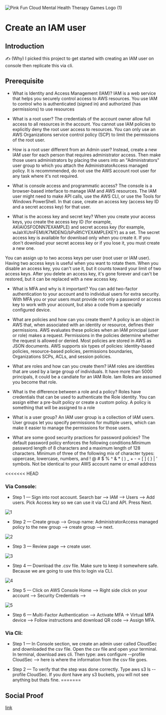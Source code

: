 ![Pink Fun Cloud Mental Health Therapy Games Logo (1)](https://user-images.githubusercontent.com/41940176/147340937-89bd90d7-5096-40fe-943b-7bdc8551930a.gif)
# Create an IAM user

## Introduction

✍️ (Why) I picked this project to get started with creating an IAM user on console then replicate this via cli. 

## Prerequisite
- What is Identity and Access Management (IAM)? IAM is a web service that helps you securely control access to AWS resources. You use IAM to control who is authenticated (signed in) and authorized (has permissions) to use resources

- What is a root user? The credentials of the account owner allow full access to all resources in the account. You cannot use IAM policies to explicitly deny the root user access to resources. You can only use an AWS Organizations service control policy (SCP) to limit the permissions of the root user.

- How is a root user different from an Admin user? Instead, create a new IAM user for each person that requires administrator access. Then make those users administrators by placing the users into an "Administrators" user group to which you attach the AdministratorAccess managed policy. It is recommmended, do not use the AWS account root user for any task where it's not required.

- What is console access and programmatic access? The console is a browser-based interface to manage IAM and AWS resources. The IAM user might need to make API calls, use the AWS CLI, or use the Tools for Windows PowerShell. In that case, create an access key (access key ID and a secret access key) for that user.

- What is the access key and secret key? When you create your access keys, you create the access key ID (for example, AKIAIOSFODNN7EXAMPLE) and secret access key (for example, wJalrXUtnFEMI/K7MDENG/bPxRfiCYEXAMPLEKEY) as a set. The secret access key is available for download only when you create it. If you don't download your secret access key or if you lose it, you must create a new one.

You can assign up to two access keys per user (root user or IAM user). Having two access keys is useful when you want to rotate them. When you disable an access key, you can't use it, but it counts toward your limit of two access keys. After you delete an access key, it's gone forever and can't be restored, but it can be replaced with a new access key.

- What is MFA and why is it important? You can add two-factor authentication to your account and to individual users for extra security. With MFA you or your users must provide not only a password or access key to work with your account, but also a code from a specially configured device.

- What are policies and how can you create them? A policy is an object in AWS that, when associated with an identity or resource, defines their permissions. AWS evaluates these policies when an IAM principal (user or role) makes a request. Permissions in the policies determine whether the request is allowed or denied. Most policies are stored in AWS as JSON documents. AWS supports six types of policies: identity-based policies, resource-based policies, permissions boundaries, Organizations SCPs, ACLs, and session policies.

- What are roles and how can you create them? IAM roles are identities that are used by a large group of individuals. It have more than 5000 principals, it could be a candiate for an IAM Role. Iam Roles are assumed you become that role. 

- What is the difference between a role and a policy? Roles have credentials that can be used to authenticate the Role identity. You can assign either a pre-built policy or create a custom policy. A policy is something that will be assigned to a role

- What is a user group? An IAM user group is a collection of IAM users. User groups let you specify permissions for multiple users, which can make it easier to manage the permissions for those users.

- What are some good security practices for password policies? The default password policy enforces the following conditions:Minimum password length of 8 characters and a maximum length of 128 characters. Minimum of three of the following mix of character types: uppercase, lowercase, numbers, and ! @ # $ % ^ & * ( ) _ + - = [ ] { } | ' symbols. Not be identical to your AWS account name or email address


<<<<<<< HEAD
### Via Console:
- Step 1 — Sign into root account. Search bar --> IAM --> Users --> Add users. Pick Access key so we can use it via CLI and API. Press Next.

![1](https://user-images.githubusercontent.com/41940176/147333276-03b1bba6-b7e6-4e5e-8bf9-d4c9d648c31b.png)

- Step 2 — Create group --> Group name: AdministratorAccess managed policy to the new group --> create group --> next.

![2](https://user-images.githubusercontent.com/41940176/147333278-87a2b81a-9c6c-4f7f-9e3d-f5dd2887b5d0.png)

- Step 3 — Review page --> create user. 

![3](https://user-images.githubusercontent.com/41940176/147333280-fe1afd5c-b237-4cbf-84cd-c944c3161b21.png)

- Step 4 — Download the .csv file. Make sure to keep it somewhere safe. Because we are going to use this to login via CLI.

![4](https://user-images.githubusercontent.com/41940176/147333282-0d0c8175-3441-4067-a3f3-4e864286fd28.png)

- Step 5 — Click on AWS Console Home --> Right side click on your account --> Security Credentials --> 

![5](https://user-images.githubusercontent.com/41940176/147334437-5a63a339-b510-400c-b565-6dac03107644.png)

- Step 6 — Multi-Factor Authentication --> Activate MFA -> Virtual MFA device --> Follow instructions and download QR code --> Assign MFA. 

### Via Cli:

- Step 1 — In Console section, we create an admin user called CloudSec and downloaded the csv file. Open the csv file and open your terminal. In terminal, download aws cli. Then type: aws configure --profile CloudSec --> here is where the information from the csv file goes. 

- Step 2 — To verify that the step was done correctly. Type aws s3 ls --profile CloudSec. If you dont have any s3 buckets, you will not see anything but thats fine. 
=======


## Social Proof

[link](link)
